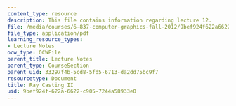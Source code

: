 ```yaml
---
content_type: resource
description: This file contains information regarding lecture 12.
file: /media/courses/6-837-computer-graphics-fall-2012/9bef924f622a6622c9057244a58933e0_MIT6_837F12_Lec12.pdf
file_type: application/pdf
learning_resource_types:
- Lecture Notes
ocw_type: OCWFile
parent_title: Lecture Notes
parent_type: CourseSection
parent_uid: 33297f4b-5cd8-5fd5-6713-da2dd75bc9f7
resourcetype: Document
title: Ray Casting II
uid: 9bef924f-622a-6622-c905-7244a58933e0
---
```

